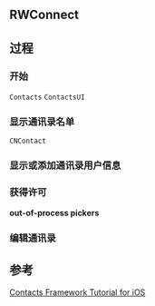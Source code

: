RWConnect
------------

## 过程

### 开始
`Contacts` `ContactsUI`

### 显示通讯录名单

`CNContact`

### 显示或添加通讯录用户信息

### 获得许可
**out-of-process pickers**

### 编辑通讯录

## 参考

[Contacts Framework Tutorial for iOS](https://www.raywenderlich.com/2547730-contacts-framework-tutorial-for-ios)